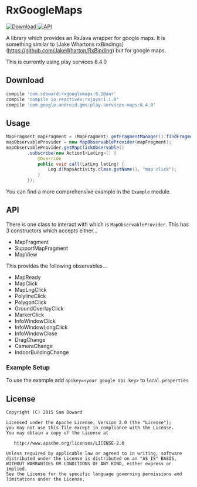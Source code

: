 # RxGoogleMaps

[ ![Download](https://api.bintray.com/packages/sddoward/RxGoogleMaps/RxGoogleMaps/images/download.svg) ](https://bintray.com/sddoward/RxGoogleMaps/RxGoogleMaps/_latestVersion)
[![API](https://img.shields.io/badge/API-14%2B-brightgreen.svg?style=flat)](https://android-arsenal.com/api?level=14)

A library which provides an RxJava wrapper for google maps. It is something similar to [Jake Whartons rxBindings] (https://github.com/JakeWharton/RxBinding) but for google maps.

This is currently using play services 8.4.0

## Download

```groovy
compile 'com.sdoward:rxgooglemaps:0.2@aar'
compile 'compile io.reactivex:rxjava:1.1.0'
compile 'com.google.android.gms:play-services-maps:8.4.0'
```

## Usage

```java
MapFragment mapFragment = (MapFragment) getFragmentManager().findFragmentById(R.id.map);
mapObservableProvider = new MapObservableProvider(mapFragment);
mapObservableProvider.getMapClickObservable()
        .subscribe(new Action1<LatLng>() {
            @Override
            public void call(LatLng latLng) {
                Log.d(MapsActivity.class.getName(), "map click");
            }
        });
```

You can find a more comprehensive example in the `Example` module.

## API

There is one class to interact with which is `MapObservableProvider`. This has 3 constructors
which accepts either...
 - MapFragment
 - SupportMapFragment
 - MapView

This provides the following observables...
 - MapReady
 - MapClick
 - MapLngClick
 - PolylineClick
 - PolygonClick
 - GroundOverlayClick
 - MarkerClick
 - InfoWindowClick
 - InfoWindowLongClick
 - InfoWindowClose
 - DragChange
 - CameraChange
 - IndoorBuildingChange

### Example Setup 

To use the example add `apikey=<your google api key>` to `local.properties` 

License
-------

    Copyright (C) 2015 Sam Doward

    Licensed under the Apache License, Version 2.0 (the "License");
    you may not use this file except in compliance with the License.
    You may obtain a copy of the License at

       http://www.apache.org/licenses/LICENSE-2.0

    Unless required by applicable law or agreed to in writing, software
    distributed under the License is distributed on an "AS IS" BASIS,
    WITHOUT WARRANTIES OR CONDITIONS OF ANY KIND, either express or implied.
    See the License for the specific language governing permissions and
    limitations under the License.
